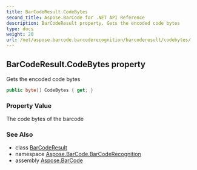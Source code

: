 ```yaml
---
title: BarCodeResult.CodeBytes
second_title: Aspose.BarCode for .NET API Reference
description: BarCodeResult property. Gets the encoded code bytes
type: docs
weight: 20
url: /net/aspose.barcode.barcoderecognition/barcoderesult/codebytes/
---
```

## BarCodeResult.CodeBytes property

Gets the encoded code bytes

```csharp
public byte[] CodeBytes { get; }
```

### Property Value

The code bytes of the barcode

### See Also

* class [BarCodeResult](../)
* namespace [Aspose.BarCode.BarCodeRecognition](../../barcoderesult/)
* assembly [Aspose.BarCode](../../../)



